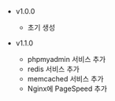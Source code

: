 + v1.0.0
    + 초기 생성

+ v1.1.0
    + phpmyadmin 서비스 추가
    + redis 서비스 추가
    + memcached 서비스 추가
    + Nginx에 PageSpeed 추가
